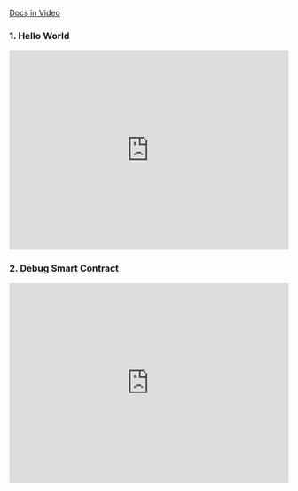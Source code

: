 
[Docs in Video](https://github.com/punicasuite/smartcontract-tutorials/tree/master/docs-cn)

### 1. Hello World

<iframe frameborder="0" src="https://v.qq.com/txp/iframe/player.html?vid=b07914b7fxc" allowFullScreen="true" width="100%" height="360"></iframe>


### 2. Debug Smart Contract

<iframe frameborder="0" src="https://v.qq.com/txp/iframe/player.html?vid=l0792a0y1mx" allowFullScreen="true" width="100%" height="360"></iframe>